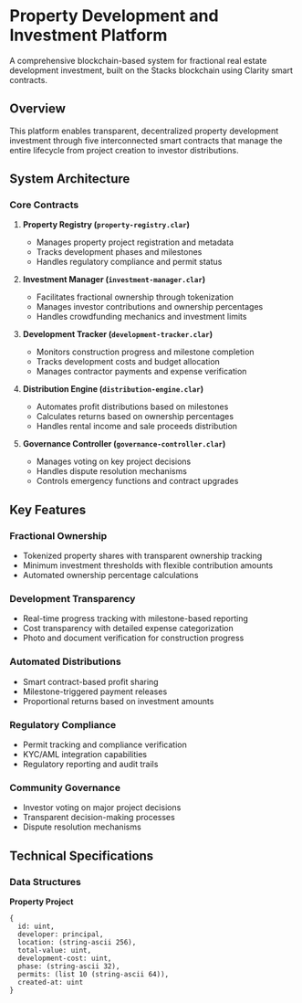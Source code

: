 # Property Development and Investment Platform

A comprehensive blockchain-based system for fractional real estate development investment, built on the Stacks blockchain using Clarity smart contracts.

## Overview

This platform enables transparent, decentralized property development investment through five interconnected smart contracts that manage the entire lifecycle from project creation to investor distributions.

## System Architecture

### Core Contracts

1. **Property Registry (`property-registry.clar`)**
    - Manages property project registration and metadata
    - Tracks development phases and milestones
    - Handles regulatory compliance and permit status

2. **Investment Manager (`investment-manager.clar`)**
    - Facilitates fractional ownership through tokenization
    - Manages investor contributions and ownership percentages
    - Handles crowdfunding mechanics and investment limits

3. **Development Tracker (`development-tracker.clar`)**
    - Monitors construction progress and milestone completion
    - Tracks development costs and budget allocation
    - Manages contractor payments and expense verification

4. **Distribution Engine (`distribution-engine.clar`)**
    - Automates profit distributions based on milestones
    - Calculates returns based on ownership percentages
    - Handles rental income and sale proceeds distribution

5. **Governance Controller (`governance-controller.clar`)**
    - Manages voting on key project decisions
    - Handles dispute resolution mechanisms
    - Controls emergency functions and contract upgrades

## Key Features

### Fractional Ownership
- Tokenized property shares with transparent ownership tracking
- Minimum investment thresholds with flexible contribution amounts
- Automated ownership percentage calculations

### Development Transparency
- Real-time progress tracking with milestone-based reporting
- Cost transparency with detailed expense categorization
- Photo and document verification for construction progress

### Automated Distributions
- Smart contract-based profit sharing
- Milestone-triggered payment releases
- Proportional returns based on investment amounts

### Regulatory Compliance
- Permit tracking and compliance verification
- KYC/AML integration capabilities
- Regulatory reporting and audit trails

### Community Governance
- Investor voting on major project decisions
- Transparent decision-making processes
- Dispute resolution mechanisms

## Technical Specifications

### Data Structures

**Property Project**
```clarity
{
  id: uint,
  developer: principal,
  location: (string-ascii 256),
  total-value: uint,
  development-cost: uint,
  phase: (string-ascii 32),
  permits: (list 10 (string-ascii 64)),
  created-at: uint
}
